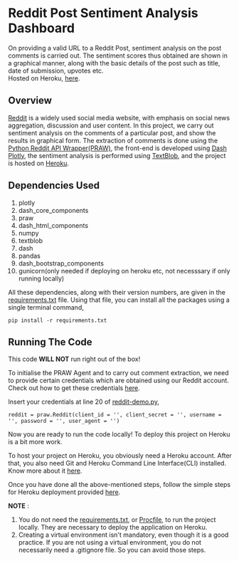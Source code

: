 # Reddit Post Sentiment Analysis Dashboard  
  
On providing a valid URL to a Reddit Post, sentiment analysis on the post comments is carried out. The sentiment scores thus obtained are shown in a graphical manner, along with the basic details of the post such as title, date of submission, upvotes etc.  
Hosted on Heroku, [here](https://reddit-sentiment-app.herokuapp.com/).  
  
## Overview  
  
[Reddit](https://www.reddit.com/) is a widely used social media website, with emphasis on social news aggregation, discussion and user content. In this project, we carry out sentiment analysis on the comments of a particular post, and show the results in graphical form. The extraction of comments is done using the [Python Reddit API Wrapper(PRAW)](https://praw.readthedocs.io/en/latest/), the front-end is developed using [Dash Plotly](https://dash.plotly.com/), the sentiment analysis is performed using [TextBlob](https://textblob.readthedocs.io/en/dev/), and the project is hosted on [Heroku](https://www.heroku.com/).  
  
## Dependencies Used  
  
1. plotly
2. dash_core_components  
3. praw  
4. dash_html_components  
5. numpy  
6. textblob  
7. dash  
8. pandas  
9. dash_bootstrap_components  
10. gunicorn(only needed if deploying on heroku etc, not necesssary if only running locally)  
  
All these dependencies, along with their version numbers, are given in the [requirements.txt](https://github.com/pillaikartik10/reddit-sentiment-analysis-dashboard/blob/main/requirements.txt) file. Using that file, you can install all the packages using a single terminal command,  
```
pip install -r requirements.txt
```  
  
## Running The Code  
  
This code **WILL NOT** run right out of the box!  
  
To initialise the PRAW Agent and to carry out comment extraction, we need to provide certain credentials which are obtained using our Reddit account. Check out how to get these credentials [here](https://github.com/reddit-archive/reddit/wiki/OAuth2-Quick-Start-Example#first-steps).  
  
Insert your credentials at line 20 of [reddit-demo.py](https://github.com/pillaikartik10/reddit-sentiment-analysis-dashboard/blob/main/reddit-demo.py),  
```
reddit = praw.Reddit(client_id = '', client_secret = '', username = '', password = '', user_agent = '')
```  
  
Now you are ready to run the code locally! To deploy this project on Heroku is a bit more work.  
  
To host your project on Heroku, you obviously need a Heroku account. After that, you also need Git and Heroku Command Line Interface(CLI) installed. Know more about it [here](https://devcenter.heroku.com/articles/heroku-cli).  
  
Once you have done all the above-mentioned steps, follow the simple steps for Heroku deployment provided [here](https://dash.plotly.com/deployment).  
  
**NOTE** :  
1. You do not need the [requirements.txt](https://github.com/pillaikartik10/reddit-sentiment-analysis-dashboard/blob/main/requirements.txt), or [Procfile](https://github.com/pillaikartik10/reddit-sentiment-analysis-dashboard/blob/main/Procfile), to run the project locally. They are necessary to deploy the application on Heroku.  
2. Creating a virtual environment isn't mandatory, even though it is a good practice. If you are not using a virtual environment, you do not necessarily need a .gitignore file. So you can avoid those steps.  
  
